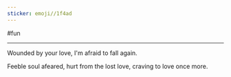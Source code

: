 ```yaml
---
sticker: emoji//1f4ad
---
```


#fun 

___

Wounded by your love, I'm afraid to fall again.

Feeble soul afeared,
hurt from the lost love,
craving to love once more.
